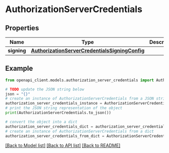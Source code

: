 # AuthorizationServerCredentials


## Properties

Name | Type | Description | Notes
------------ | ------------- | ------------- | -------------
**signing** | [**AuthorizationServerCredentialsSigningConfig**](AuthorizationServerCredentialsSigningConfig.md) |  | [optional] 

## Example

```python
from openapi_client.models.authorization_server_credentials import AuthorizationServerCredentials

# TODO update the JSON string below
json = "{}"
# create an instance of AuthorizationServerCredentials from a JSON string
authorization_server_credentials_instance = AuthorizationServerCredentials.from_json(json)
# print the JSON string representation of the object
print(AuthorizationServerCredentials.to_json())

# convert the object into a dict
authorization_server_credentials_dict = authorization_server_credentials_instance.to_dict()
# create an instance of AuthorizationServerCredentials from a dict
authorization_server_credentials_from_dict = AuthorizationServerCredentials.from_dict(authorization_server_credentials_dict)
```
[[Back to Model list]](../README.md#documentation-for-models) [[Back to API list]](../README.md#documentation-for-api-endpoints) [[Back to README]](../README.md)


